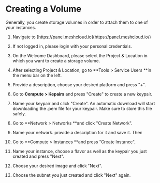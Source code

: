 # Creating a Volume

Generally, you create storage volumes in order to attach them to one of your instances.

1. Navigate to [https://panel.meshcloud.io](https://panel.meshcloud.io/)

2. If not logged in, please login with your personal credentials.

3. On the Welcome Dashboard, please select the Project & Location in which you want to create a storage volume.

4. After selecting Project & Location, go to **Tools &gt; Service Users **in the menu bar on the left.

5. Provide a description, choose your desired platform and press "+".

6. Go to **Compute &gt; Kepairs** and press "Create" to create a new keypair.

7. Name your keypair and click "Create". An automatic download will start downloading the .pem file for your keypair. Make sure to store this file safely.

8. Go to **Network &gt; Networks **and click "Create Network". 

9. Name your network. provide a description for it and save it. Then 

10. Go to **Compute &gt; Instances **and press "Create Instance".

11. Name your instance, choose a flavor as well as the keypair you just created and press "Next".

12. Choose your desired image and click "Next".

13. Choose the subnet you just created and click "Next" again.



